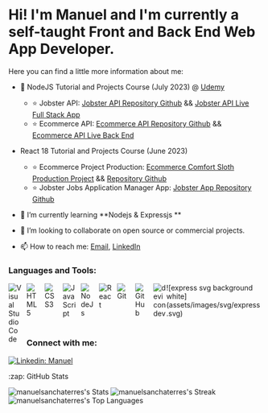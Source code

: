 # Hi! I'm Manuel and I'm currently a self-taught Front and Back End Web App Developer.

Here you can find a little more information about me:

          
- 🔭 NodeJS Tutorial and Projects Course (July 2023) @ [Udemy](https://www.udemy.com/course/nodejs-tutorial-and-projects-course/)
  - ⭐ Jobster API: [Jobster API Repository Github](https://github.com/manuelsanchaterres/jobster_api_node_course)
  && [Jobster API Live Full Stack App](https://jobster-api-3m38.onrender.com/landing)
  - ⭐ Ecommerce API: [Ecommerce API Repository Github](https://github.com/manuelsanchaterres/ecommerce-api)
  && [Ecommerce API Live Back End ](https://ecommerce-api-nd2i.onrender.com/)


- React 18 Tutorial and Projects Course (June 2023)
  - ⭐ Ecommerce Project Production: [Ecommerce Comfort Sloth Production Project](https://comfy-store-ecommerce-mst736.netlify.app/) && [Repository Github](https://github.com/manuelsanchaterres/vite-comfy-store-john-smilga)
  - ⭐ Jobster Jobs Application Manager App: [Jobster App Repository Github](https://github.com/manuelsanchaterres/redux-toolkit-jobster-starter)

- 🌱 I’m currently learning **Nodejs & Expressjs **
- 👯 I’m looking to collaborate on open source or commercial projects.
<!-- - ⚡ Fun fact: I'm an elite-level CrossFit Competitor. -->
- 📫 How to reach me: [Email](mailto:manuelsanchaterres@gmail.com), [LinkedIn](https://www.linkedin.com/in/manuel-sancha-terres-developer-web-apps/)
<!-- - Take a better look at my profile and my current project porfolio here: [Website 🌐](https://cmr-personal-site.onrender.com/) -->
  
### Languages and Tools:

<img align="left" alt="Visual Studio Code" width="26px" src="https://cdn.jsdelivr.net/gh/devicons/devicon/icons/vscode/vscode-original.svg" style="padding-right:10px;" />
<img align="left" alt="HTML5" width="26px" src="https://cdn.jsdelivr.net/gh/devicons/devicon/icons/html5/html5-original.svg" style="padding-right:10px;" />
<img align="left" alt="CSS3" width="26px" src="https://cdn.jsdelivr.net/gh/devicons/devicon/icons/css3/css3-original.svg" style="padding-right:10px;" />
<img align="left" alt="JavaScript" width="26px" src="https://cdn.jsdelivr.net/gh/devicons/devicon/icons/javascript/javascript-original.svg" style="padding-right:10px;" />
<img align="left" alt="NodeJs" width="26px" src="https://cdn.jsdelivr.net/gh/devicons/devicon/icons/nodejs/nodejs-original.svg" style="padding-right:10px;" />
<img align="left" alt="React" width="26px" src="https://cdn.jsdelivr.net/gh/devicons/devicon/icons/react/react-original.svg" style="padding-right:10px;" />
<img align="left" alt="Git" width="26px" src="https://cdn.jsdelivr.net/gh/devicons/devicon/icons/git/git-original.svg" style="padding-right:10px;" />
<img align="left" alt="GitHub" width="26px" src="https://user-images.githubusercontent.com/3369400/139447912-e0f43f33-6d9f-45f8-be46-2df5bbc91289.png" style="padding-right:10px;" />
<img align="left" width="26px" alt="devicondev" src="https://cdn.jsdelivr.net/gh/devicons/devicon/icons/mongodb/mongodb-original-wordmark.svg" />
<!-- ![express svg background white](./assets/images/svg/express.svg) -->
![express svg background white](assets/images/svg/express.svg)
<br />
<br />

### Connect with me:

[![Linkedin: Manuel](https://img.shields.io/badge/-Manuel-blue?style=flat-square&logo=Linkedin&logoColor=white&link=https://www.linkedin.com/in/manuel-sancha-terres-developer-web-apps/)](https://www.linkedin.com/in/manuel-sancha-terres-developer-web-apps/)

<!-- <details>
  <summary>:zap: Recent GitHub Activity</summary>  -->
  
<!--START_SECTION:activity-->

<!--END_SECTION:activity

<!-- </details> -->


<summary>:zap: GitHub Stats</summary>

![manuelsanchaterres's Stats](https://github-readme-stats.vercel.app/api?username=manuelsanchaterres&theme=blue-green&show_icons=true&hide_border=true&count_private=true)
![manuelsanchaterres's Streak](https://github-readme-streak-stats.herokuapp.com/?user=manuelsanchaterres&theme=blue-green&hide_border=true)
![manuelsanchaterres's Top Languages](https://github-readme-stats.vercel.app/api/top-langs/?username=manuelsanchaterres&theme=blue-green&show_icons=true&hide_border=true&layout=compact)

